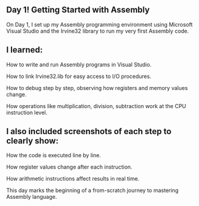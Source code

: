 Day 1! Getting Started with Assembly
------------------------------------

On Day 1, I set up my Assembly programming environment using Microsoft Visual Studio and the Irvine32 library to run my very first Assembly code.

I learned:
----------
How to write and run Assembly programs in Visual Studio.

How to link Irvine32.lib for easy access to I/O procedures.

How to debug step by step, observing how registers and memory values change.

How operations like multiplication, division, subtraction work at the CPU instruction level.


I also included screenshots of each step to clearly show:
--------------------------------------------------------
How the code is executed line by line.

How register values change after each instruction.

How arithmetic instructions affect results in real time.


This day marks the beginning of a from-scratch journey to mastering Assembly language.
